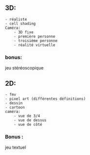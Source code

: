 ## 3D:
    - réaliste
    - cell shading
    Caméra:
        - 3D fixe
        - première personne
        - troisième personne
        - réalité virtuelle


### bonus:
jeu stéréoscopique

## 2D:
    - fmv
    - pixel art (différentes définitions)
    - dessin
    - cartoon
    caméra:
        - vue de 3/4
        - vue de dessus
        - vue de côté

### Bonus :
jeu textuel
